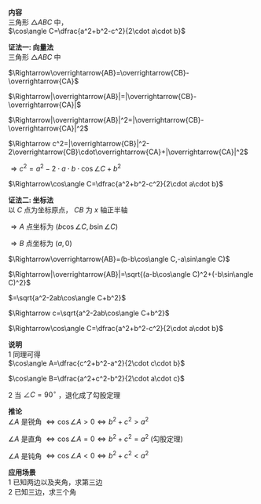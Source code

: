 **内容**  
三角形 $\triangle ABC$ 中，  
$\cos\angle C=\dfrac{a^2+b^2-c^2}{2\cdot a\cdot b}$  
  
**证法一: 向量法**  
三角形 $\triangle ABC$ 中  
  
$\Rightarrow\overrightarrow{AB}=\overrightarrow{CB}-\overrightarrow{CA}$  
  
$\Rightarrow|\overrightarrow{AB}|=|\overrightarrow{CB}-\overrightarrow{CA}|$  
  
$\Rightarrow|\overrightarrow{AB}|^2=|\overrightarrow{CB}-\overrightarrow{CA}|^2$  
  
$\Rightarrow c^2=|\overrightarrow{CB}|^2-2\overrightarrow{CB}\cdot\overrightarrow{CA}+|\overrightarrow{CA}|^2$  
  
$\Rightarrow c^2=a^2-2\cdot a\cdot b\cdot\cos\angle C+b^2$  
  
$\Rightarrow\cos\angle C=\dfrac{a^2+b^2-c^2}{2\cdot a\cdot b}$  
  
**证法二: 坐标法**  
以 $C$ 点为坐标原点， $CB$ 为 $x$ 轴正半轴  
  
$\Rightarrow A$ 点坐标为 $(b\cos\angle C,b\sin\angle C)$  
  
$\Rightarrow B$ 点坐标为 $(a,0)$  
  
$\Rightarrow\overrightarrow{AB}=(b-b\cos\angle C,-a\sin\angle C)$  
  
$\Rightarrow|\overrightarrow{AB}|=\sqrt{(a-b\cos\angle C)^2+(-b\sin\angle C)^2}$  
  
$=\sqrt{a^2-2ab\cos\angle C+b^2}$  
  
$\Rightarrow c=\sqrt{a^2-2ab\cos\angle C+b^2}$  
  
$\Rightarrow\cos\angle C=\dfrac{a^2+b^2-c^2}{2\cdot a\cdot b}$  
  
**说明**  
1 同理可得  
$\cos\angle A=\dfrac{c^2+b^2-a^2}{2\cdot c\cdot b}$  
  
$\cos\angle B=\dfrac{a^2+c^2-b^2}{2\cdot a\cdot c}$  
  
2 当 $\angle C=90^\circ$ ，退化成了勾股定理  
  
**推论**  
$\angle A$ 是锐角 $\Leftrightarrow\cos\angle A>0\Leftrightarrow b^2+c^2>a^2$  
  
$\angle A$ 是直角 $\Leftrightarrow\cos\angle A=0\Leftrightarrow b^2+c^2=a^2$ (勾股定理)  
  
$\angle A$ 是钝角 $\Leftrightarrow\cos\angle A<0\Leftrightarrow b^2+c^2<a^2$  
  
**应用场景**  
1 已知两边以及夹角，求第三边  
2 已知三边，求三个角  
